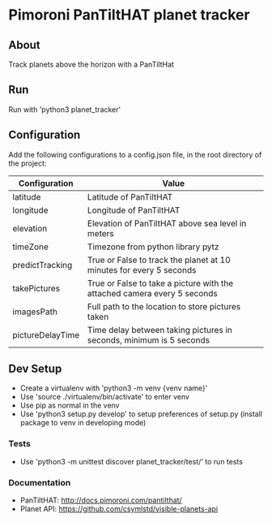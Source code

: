 # Pimoroni PanTiltHAT planet tracker
## About
Track planets above the horizon with a PanTiltHat

## Run
Run with 'python3 planet_tracker'

## Configuration
Add the following configurations to a config.json file, in the root directory of the project:

| Configuration    | Value                                                                    |
| ---------------- | ------------------------------------------------------------------------ |
| latitude         | Latitude of PanTiltHAT                                                   |
| longitude        | Longitude of PanTiltHAT                                                  |
| elevation        | Elevation of PanTiltHAT above sea level in meters                        |
| timeZone         | Timezone from python library pytz                                        |
| predictTracking  | True or False to track the planet at 10 minutes for every 5 seconds      |
| takePictures     | True or False to take a picture with the attached camera every 5 seconds | 
| imagesPath       | Full path to the location to store pictures taken                        |
| pictureDelayTime | Time delay between taking pictures in seconds, minimum is 5 seconds      |

## Dev Setup
- Create a virtualenv with 'python3 -m venv {venv name}'
- Use 'source ./virtualenv/bin/activate' to enter venv
- Use pip as normal in the venv
- Use 'python3 setup.py develop' to setup preferences of setup.py (install package to venv in developing mode)
### Tests
- Use 'python3 -m unittest discover planet_tracker/test/' to run tests
### Documentation
- PanTiltHAT: http://docs.pimoroni.com/pantilthat/
- Planet API: https://github.com/csymlstd/visible-planets-api